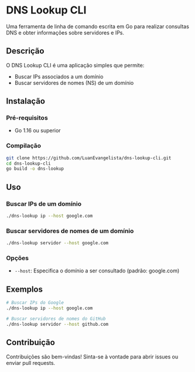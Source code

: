 # DNS Lookup CLI

Uma ferramenta de linha de comando escrita em Go para realizar consultas DNS e obter informações sobre servidores e IPs.

## Descrição

O DNS Lookup CLI é uma aplicação simples que permite:
- Buscar IPs associados a um domínio
- Buscar servidores de nomes (NS) de um domínio

## Instalação

### Pré-requisitos
- Go 1.16 ou superior

### Compilação
```bash
git clone https://github.com/LuanEvangelista/dns-lookup-cli.git
cd dns-lookup-cli
go build -o dns-lookup
```

## Uso

### Buscar IPs de um domínio
```bash
./dns-lookup ip --host google.com
```

### Buscar servidores de nomes de um domínio
```bash
./dns-lookup servidor --host google.com
```

### Opções
- `--host`: Especifica o domínio a ser consultado (padrão: google.com)

## Exemplos

```bash
# Buscar IPs do Google
./dns-lookup ip --host google.com

# Buscar servidores de nomes do GitHub
./dns-lookup servidor --host github.com
```

## Contribuição
Contribuições são bem-vindas! Sinta-se à vontade para abrir issues ou enviar pull requests.

